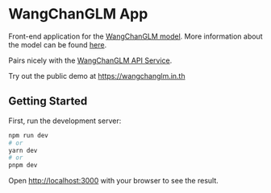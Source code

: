 # WangChanGLM App

Front-end application for the [WangChanGLM model](https://github.com/PyThaiNLP/WangChanGLM). More information about the model can be found [here](https://medium.com/airesearch-in-th/wangchanglm-the-thai-turned-multilingual-instruction-following-model-7aa9a0f51f5f).

Pairs nicely with the [WangChanGLM API Service](https://github.com/scb-10x/wangchanglm-api).

Try out the public demo at https://wangchanglm.in.th

## Getting Started

First, run the development server:

```bash
npm run dev
# or
yarn dev
# or
pnpm dev
```

Open [http://localhost:3000](http://localhost:3000) with your browser to see the result.
